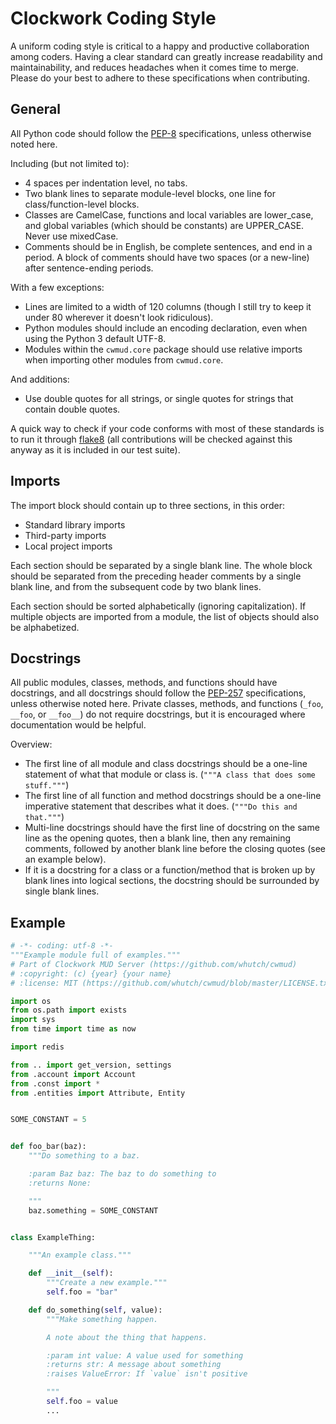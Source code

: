 Clockwork Coding Style
======================

A uniform coding style is critical to a happy and productive collaboration among coders. Having a clear standard can greatly increase readability and maintainability, and reduces headaches when it comes time to merge. Please do your best to adhere to these specifications when contributing.


General
-------

All Python code should follow the [PEP-8][pep8] specifications, unless otherwise noted here.

Including (but not limited to):
 * 4 spaces per indentation level, no tabs.
 * Two blank lines to separate module-level blocks, one line for class/function-level blocks.
 * Classes are CamelCase, functions and local variables are lower_case, and global variables (which should be constants) are UPPER_CASE. Never use mixedCase.
 * Comments should be in English, be complete sentences, and end in a period. A block of comments should have two spaces (or a new-line) after sentence-ending periods.

With a few exceptions:
 * Lines are limited to a width of 120 columns (though I still try to keep it under 80 wherever it doesn't look ridiculous).
 * Python modules should include an encoding declaration, even when using the Python 3 default UTF-8.
 * Modules within the `cwmud.core` package should use relative imports when importing other modules from `cwmud.core`.

And additions:
 * Use double quotes for all strings, or single quotes for strings that contain double quotes.

A quick way to check if your code conforms with most of these standards is to run it through [flake8][flake8] (all contributions will be checked against this anyway as it is included in our test suite).


Imports
-------

The import block should contain up to three sections, in this order:
 * Standard library imports
 * Third-party imports
 * Local project imports

Each section should be separated by a single blank line. The whole block should be separated from the preceding header comments by a single blank line, and from the subsequent code by two blank lines.

Each section should be sorted alphabetically (ignoring capitalization). If multiple objects are imported from a module, the list of objects should also be alphabetized.


Docstrings
----------

All public modules, classes, methods, and functions should have docstrings, and all docstrings should follow the [PEP-257][pep257] specifications, unless otherwise noted here. Private classes, methods, and functions (`_foo`, `__foo`, or `__foo__`) do not require docstrings, but it is encouraged where documentation would be helpful.

Overview:
 * The first line of all module and class docstrings should be a one-line statement of what that module or class is. (`"""A class that does some stuff."""`)
 * The first line of all function and method docstrings should be a one-line imperative statement that describes what it does. (`"""Do this and that."""`)
 * Multi-line docstrings should have the first line of docstring on the same line as the opening quotes, then a blank line, then any remaining comments, followed by another blank line before the closing quotes (see an example below).
 * If it is a docstring for a class or a function/method that is broken up by blank lines into logical sections, the docstring should be surrounded by single blank lines.


Example
-------

```python
# -*- coding: utf-8 -*-
"""Example module full of examples."""
# Part of Clockwork MUD Server (https://github.com/whutch/cwmud)
# :copyright: (c) {year} {your name}
# :license: MIT (https://github.com/whutch/cwmud/blob/master/LICENSE.txt)

import os
from os.path import exists
import sys
from time import time as now

import redis

from .. import get_version, settings
from .account import Account
from .const import *
from .entities import Attribute, Entity


SOME_CONSTANT = 5


def foo_bar(baz):
    """Do something to a baz.

    :param Baz baz: The baz to do something to
    :returns None:

    """
    baz.something = SOME_CONSTANT


class ExampleThing:

    """An example class."""

    def __init__(self):
        """Create a new example."""
        self.foo = "bar"

    def do_something(self, value):
        """Make something happen.

        A note about the thing that happens.

        :param int value: A value used for something
        :returns str: A message about something
        :raises ValueError: If `value` isn't positive

        """
        self.foo = value
        ...
```


[flake8]: https://pypi.python.org/pypi/flake8
[pep8]: https://www.python.org/dev/peps/pep-0008
[pep257]: https://www.python.org/dev/peps/pep-0257
